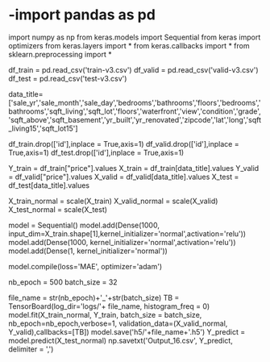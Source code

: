 # -import pandas as pd
import numpy as np
from keras.models import Sequential
from keras import optimizers
from keras.layers import *
from keras.callbacks import *
from sklearn.preprocessing import *

df_train = pd.read_csv('train-v3.csv') 
df_valid = pd.read_csv('valid-v3.csv') 
df_test = pd.read_csv('test-v3.csv')

data_title=['sale_yr','sale_month','sale_day','bedrooms','bathrooms','floors','bedrooms','bathrooms','sqft_living','sqft_lot','floors','waterfront','view','condition','grade','sqft_above','sqft_basement','yr_built','yr_renovated','zipcode','lat','long','sqft_living15','sqft_lot15']

df_train.drop(['id'],inplace = True,axis=1) 
df_valid.drop(['id'],inplace = True,axis=1) 
df_test.drop(['id'],inplace = True,axis=1)

Y_train = df_train["price"].values
X_train = df_train[data_title].values
Y_valid = df_valid["price"].values
X_valid = df_valid[data_title].values
X_test = df_test[data_title].values

X_train_normal = scale(X_train)
X_valid_normal = scale(X_valid)
X_test_normal = scale(X_test)


model = Sequential()
model.add(Dense(1000, input_dim=X_train.shape[1],kernel_initializer='normal',activation='relu'))
model.add(Dense(1000, kernel_initializer='normal',activation='relu'))
model.add(Dense(1, kernel_initializer='normal'))

model.compile(loss='MAE', optimizer='adam')

nb_epoch = 500
batch_size = 32

file_name = str(nb_epoch)+'_'+str(batch_size)
TB = TensorBoard(log_dir='logs/'+ file_name, histogram_freq = 0)
model.fit(X_train_normal, Y_train, batch_size = batch_size, nb_epoch=nb_epoch,verbose=1, validation_data=(X_valid_normal, Y_valid),callbacks=[TB])
model.save('h5/'+file_name+'.h5')
Y_predict = model.predict(X_test_normal)
np.savetxt('Output_16.csv', Y_predict, delimiter = ',')
